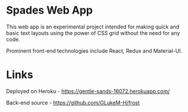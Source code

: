 # Spades Web App

This web app is an experimental project intended for making quick and basic text layouts using the power of CSS grid without the need for any code.

Prominent front-end technologies include React, Redux and Material-UI.

# Links

Deployed on Heroku - https://gentle-sands-16072.herokuapp.com/

Back-end source - https://github.com/GLukeM-H/frost
